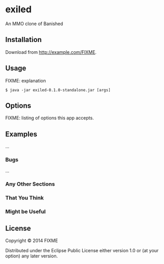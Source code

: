 # exiled

An MMO clone of Banished

## Installation

Download from http://example.com/FIXME.

## Usage

FIXME: explanation

    $ java -jar exiled-0.1.0-standalone.jar [args]

## Options

FIXME: listing of options this app accepts.

## Examples

...

### Bugs

...

### Any Other Sections
### That You Think
### Might be Useful

## License

Copyright © 2014 FIXME

Distributed under the Eclipse Public License either version 1.0 or (at
your option) any later version.
